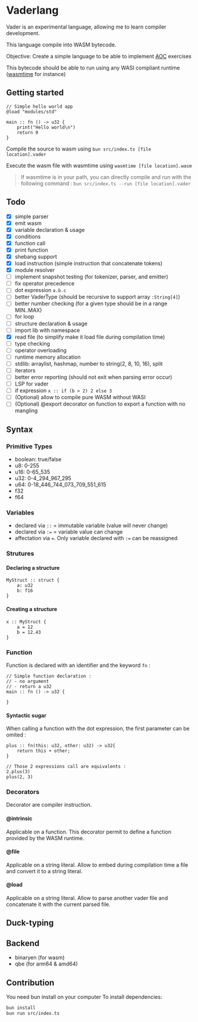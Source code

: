 # Vaderlang

Vader is an experimental language, allowing me to learn compiler development.

This language compile into WASM bytecode.

Objective: Create a simple language to be able to implement [AOC](https://adventofcode.com/) exercises

This bytecode should be able to run using any WASI compliant runtime ([wasmtime](https://wasmtime.dev/) for instance)

## Getting started

```
// Simple hello world app
@load "modules/std"

main :: fn () -> u32 {
    print("Hello world\n")
    return 0
}

```

Compile the source to wasm using `bun src/index.ts [file location].vader`

Execute the wasm file with wasmtime using `wasmtime [file location].wasm`

> If wasmtime is in your path, you can directly compile and run with the following command :
`bun src/index.ts --run [file location].vader`

## Todo

- [x] simple parser
- [x] emit wasm
- [x] variable declaration & usage
- [x] conditions
- [x] function call
- [x] print function
- [x] shebang support
- [x] load instruction (simple instruction that concatenate tokens)
- [x] module resolver
- [ ] implement snapshot testing (for tokenizer, parser, and emitter)
- [ ] fix operator precedence
- [ ] dot expression `a.b.c`
- [ ] better VaderType (should be recursive to support array `:String[4]`)
- [ ] better number checking (for a given type should be in a range MIN..MAX)
- [ ] for loop
- [ ] structure declaration & usage
- [ ] import lib with namespace
- [x] read file (to simplify make it load file during compilation time)
- [ ] type checking
- [ ] operator overloading
- [ ] runtime memory allocation
- [ ] stdlib: arraylist, hashmap, number to string(2, 8, 10, 16), split
- [ ] iterators
- [ ] better error reporting (should not exit when parsing error occur)
- [ ] LSP for vader
- [ ] if expression `x :: if (b > 2) 2 else 3`
- [ ] (Optional) allow to compile pure WASM without WASI
- [ ] (Optional) @export decorator on function to export a function with no mangling

## Syntax

### Primitive Types

- boolean: true/false
- u8: 0-255
- u16: 0-65_535
- u32: 0-4_294_967_295
- u64: 0-18_446_744_073_709_551_615
- f32
- f64

### Variables

- declared via `::` = immutable variable (value will never change)
- declared via `:=` = variable value can change
- affectation via `=`. Only variable declared with `:=` can be reassigned

### Strutures

#### Declaring a structure

```
MyStruct :: struct {
    a: u32
    b: f16
}
```

#### Creating a structure

```
x :: MyStruct {
    a = 12
    b = 12.43
}
```

### Function

Function is declared with an identifier and the keyword `fn` :

```
// Simple function declaration : 
// - no argument
// - return a u32
main :: fn () -> u32 {

}
```

#### Syntactic sugar

When calling a function with the dot expression, the first parameter can be omited :

```
plus :: fn(this: u32, other: u32) -> u32{
    return this + other;
}

// Those 2 expressions call are equivalents : 
2.plus(3)
plus(2, 3)

```

### Decorators

Decorator are compiler instruction.

#### @intrinsic

Applicable on a function. This decorator permit to define a function provided by the WASM runtime.

#### @file

Applicable on a string literal. Allow to embed during compilation time a file and convert it to a string literal.

#### @load

Applicable on a string literal. Allow to parse another vader file and concatenate it with the current parsed file.

## Duck-typing

## Backend

- binaryen (for wasm)
- qbe (for arm64 & amd64)

## Contribution

You need bun install on your computer
To install dependencies:

```bash
bun install
bun run src/index.ts
```

